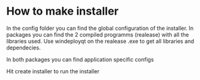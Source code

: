 # How to make installer

In the config folder you can find the global configuration of the installer. In packages you can find the 2 compiled programms (realease) with all the libraries used. Use windeployqt on the realease .exe to get all libraries and dependecies.

In both packages you can find application specific configs

Hit create installer to run the installer
